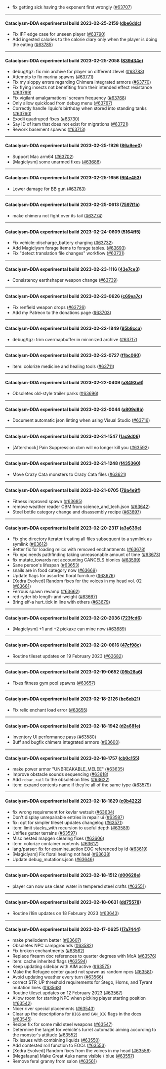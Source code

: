 * fix getting sick having the exponent first wrongly ([#63707](https://github.com/CleverRaven/Cataclysm-DDA/pull/63707))

---

#### Cataclysm-DDA experimental build 2023-02-25-2159 ([dbe6ddc](https://github.com/CleverRaven/Cataclysm-DDA/releases/tag/cdda-experimental-2023-02-25-2159))

* Fix IFF edge case for unseen player ([#63790](https://github.com/CleverRaven/Cataclysm-DDA/pull/63790))
* Add ingested calories to the calorie diary only when the player is doing the eating ([#63785](https://github.com/CleverRaven/Cataclysm-DDA/pull/63785))

---

#### Cataclysm-DDA experimental build 2023-02-25-2058 ([839d34e](https://github.com/CleverRaven/Cataclysm-DDA/releases/tag/cdda-experimental-2023-02-25-2058))

* debug/tgz: fix min archive for player on different zlevel ([#63783](https://github.com/CleverRaven/Cataclysm-DDA/pull/63783))
* Attempts to fix marina spawns ([#63771](https://github.com/CleverRaven/Cataclysm-DDA/pull/63771))
* Fix my sloppy errors regarding Chimera integrated armors ([#63770](https://github.com/CleverRaven/Cataclysm-DDA/pull/63770))
* Fix flying insects not benefiting from their intended effect resistance ([#63769](https://github.com/CleverRaven/Cataclysm-DDA/pull/63769))
* Fix vigilant amalgamations' scream frequency ([#63768](https://github.com/CleverRaven/Cataclysm-DDA/pull/63768))
* Only allow quickload from debug menu ([#63767](https://github.com/CleverRaven/Cataclysm-DDA/pull/63767))
* Correctly handle liquid's birthday when stored into standing tanks ([#63760](https://github.com/CleverRaven/Cataclysm-DDA/pull/63760))
* Exodii quadruped fixes ([#63730](https://github.com/CleverRaven/Cataclysm-DDA/pull/63730))
* Say ID of item that does not exist for migrations ([#63721](https://github.com/CleverRaven/Cataclysm-DDA/pull/63721))
* Rework basement spawns ([#63713](https://github.com/CleverRaven/Cataclysm-DDA/pull/63713))

---

#### Cataclysm-DDA experimental build 2023-02-25-1926 ([86a9ee0](https://github.com/CleverRaven/Cataclysm-DDA/releases/tag/cdda-experimental-2023-02-25-1926))

* Support Mac arm64 ([#63702](https://github.com/CleverRaven/Cataclysm-DDA/pull/63702))
* [Magiclysm] some unarmed fixes ([#63688](https://github.com/CleverRaven/Cataclysm-DDA/pull/63688))

---

#### Cataclysm-DDA experimental build 2023-02-25-1656 ([9f4e453](https://github.com/CleverRaven/Cataclysm-DDA/releases/tag/cdda-experimental-2023-02-25-1656))

* Lower damage for BB gun ([#63763](https://github.com/CleverRaven/Cataclysm-DDA/pull/63763))

---

#### Cataclysm-DDA experimental build 2023-02-25-0613 ([7597f1b](https://github.com/CleverRaven/Cataclysm-DDA/releases/tag/cdda-experimental-2023-02-25-0613))

* make chimera not fight over its tail ([#63774](https://github.com/CleverRaven/Cataclysm-DDA/pull/63774))

---

#### Cataclysm-DDA experimental build 2023-02-24-0609 ([5164ff5](https://github.com/CleverRaven/Cataclysm-DDA/releases/tag/cdda-experimental-2023-02-24-0609))

* Fix vehicle::discharge_battery charging ([#63732](https://github.com/CleverRaven/Cataclysm-DDA/pull/63732))
* Add Magiclysm forage items to forage tables. ([#63693](https://github.com/CleverRaven/Cataclysm-DDA/pull/63693))
* Fix "detect translation file changes" workflow ([#63731](https://github.com/CleverRaven/Cataclysm-DDA/pull/63731))

---

#### Cataclysm-DDA experimental build 2023-02-23-1116 ([43e7ce3](https://github.com/CleverRaven/Cataclysm-DDA/releases/tag/cdda-experimental-2023-02-23-1116))

* Consistency earthshaper weapon change ([#63739](https://github.com/CleverRaven/Cataclysm-DDA/pull/63739))

---

#### Cataclysm-DDA experimental build 2023-02-23-0626 ([c69ea7c](https://github.com/CleverRaven/Cataclysm-DDA/releases/tag/cdda-experimental-2023-02-23-0626))

* Fix renfield weapon drops ([#63726](https://github.com/CleverRaven/Cataclysm-DDA/pull/63726))
* Add my Patreon to the donations page ([#63703](https://github.com/CleverRaven/Cataclysm-DDA/pull/63703))

---

#### Cataclysm-DDA experimental build 2023-02-22-1849 ([95b8cca](https://github.com/CleverRaven/Cataclysm-DDA/releases/tag/cdda-experimental-2023-02-22-1849))

* debug/tgz: trim overmapbuffer in minimized archive ([#63717](https://github.com/CleverRaven/Cataclysm-DDA/pull/63717))

---

#### Cataclysm-DDA experimental build 2023-02-22-0727 ([f1bc060](https://github.com/CleverRaven/Cataclysm-DDA/releases/tag/cdda-experimental-2023-02-22-0727))

* item: colorize medicine and healing tools ([#63711](https://github.com/CleverRaven/Cataclysm-DDA/pull/63711))

---

#### Cataclysm-DDA experimental build 2023-02-22-0409 ([a8493c6](https://github.com/CleverRaven/Cataclysm-DDA/releases/tag/cdda-experimental-2023-02-22-0409))

* Obsoletes old-style trailer parks ([#63696](https://github.com/CleverRaven/Cataclysm-DDA/pull/63696))

---

#### Cataclysm-DDA experimental build 2023-02-22-0044 ([a809d8b](https://github.com/CleverRaven/Cataclysm-DDA/releases/tag/cdda-experimental-2023-02-22-0044))

* Document automatic json linting when using Visual Studio ([#63716](https://github.com/CleverRaven/Cataclysm-DDA/pull/63716))

---

#### Cataclysm-DDA experimental build 2023-02-21-1547 ([1ac9d06](https://github.com/CleverRaven/Cataclysm-DDA/releases/tag/cdda-experimental-2023-02-21-1547))

* [Aftershock] Pain Suppression cbm will no longer kill you ([#63592](https://github.com/CleverRaven/Cataclysm-DDA/pull/63592))

---

#### Cataclysm-DDA experimental build 2023-02-21-1248 ([f435360](https://github.com/CleverRaven/Cataclysm-DDA/releases/tag/cdda-experimental-2023-02-21-1248))

* Move Crazy Cata monsters to Crazy Cata files ([#63621](https://github.com/CleverRaven/Cataclysm-DDA/pull/63621))

---

#### Cataclysm-DDA experimental build 2023-02-21-0705 ([79a4e9f](https://github.com/CleverRaven/Cataclysm-DDA/releases/tag/cdda-experimental-2023-02-21-0705))

* Fitness improved spawn ([#63685](https://github.com/CleverRaven/Cataclysm-DDA/pull/63685))
* remove weather reader CBM from science_and_tech.json ([#63642](https://github.com/CleverRaven/Cataclysm-DDA/pull/63642))
* Steel bottle category change and disassembly recipe ([#63697](https://github.com/CleverRaven/Cataclysm-DDA/pull/63697))

---

#### Cataclysm-DDA experimental build 2023-02-20-2317 ([a3a639e](https://github.com/CleverRaven/Cataclysm-DDA/releases/tag/cdda-experimental-2023-02-20-2317))

* Fix ghc directory iterator treating all files subsequent to a symlink as symlink ([#63612](https://github.com/CleverRaven/Cataclysm-DDA/pull/63612))
* Better fix for loading relics with removed enchantments ([#63678](https://github.com/CleverRaven/Cataclysm-DDA/pull/63678))
* Fix npc needs pathfinding taking unreasonable amount of time ([#63673](https://github.com/CleverRaven/Cataclysm-DDA/pull/63673))
* fix mutate_towards not accounting CANCELS bionics ([#63599](https://github.com/CleverRaven/Cataclysm-DDA/pull/63599))
* Sane person's lifespan ([#63653](https://github.com/CleverRaven/Cataclysm-DDA/pull/63653))
* snails are in food category now ([#63669](https://github.com/CleverRaven/Cataclysm-DDA/pull/63669))
* Update flags for assorted floral furniture ([#63676](https://github.com/CleverRaven/Cataclysm-DDA/pull/63676))
* [Xedra Evolved] Random fixes for the voices in my head vol. 02 ([#63661](https://github.com/CleverRaven/Cataclysm-DDA/pull/63661))
* Ferrous spawn revamp ([#63662](https://github.com/CleverRaven/Cataclysm-DDA/pull/63662))
* red ryder bb length-and-weight ([#63667](https://github.com/CleverRaven/Cataclysm-DDA/pull/63667))
* Bring elf-a hurt_tick in line with others ([#63679](https://github.com/CleverRaven/Cataclysm-DDA/pull/63679))

---

#### Cataclysm-DDA experimental build 2023-02-20-2036 ([723fcd6](https://github.com/CleverRaven/Cataclysm-DDA/releases/tag/cdda-experimental-2023-02-20-2036))

* [Magiclysm] +1 and +2 pickaxe can mine now ([#63689](https://github.com/CleverRaven/Cataclysm-DDA/pull/63689))

---

#### Cataclysm-DDA experimental build 2023-02-20-0616 ([47cf98c](https://github.com/CleverRaven/Cataclysm-DDA/releases/tag/cdda-experimental-2023-02-20-0616))

* Routine tileset updates on 19 February 2023 ([#63682](https://github.com/CleverRaven/Cataclysm-DDA/pull/63682))

---

#### Cataclysm-DDA experimental build 2023-02-19-0652 ([05b28a6](https://github.com/CleverRaven/Cataclysm-DDA/releases/tag/cdda-experimental-2023-02-19-0652))

* Fixes fitness gym pool spawns ([#63657](https://github.com/CleverRaven/Cataclysm-DDA/pull/63657))

---

#### Cataclysm-DDA experimental build 2023-02-18-2126 ([bc6eb21](https://github.com/CleverRaven/Cataclysm-DDA/releases/tag/cdda-experimental-2023-02-18-2126))

* Fix relic enchant load error ([#63655](https://github.com/CleverRaven/Cataclysm-DDA/pull/63655))

---

#### Cataclysm-DDA experimental build 2023-02-18-1942 ([d2a681e](https://github.com/CleverRaven/Cataclysm-DDA/releases/tag/cdda-experimental-2023-02-18-1942))

* Inventory UI performance pass ([#63580](https://github.com/CleverRaven/Cataclysm-DDA/pull/63580))
* Buff and bugfix chimera integrated armors ([#63600](https://github.com/CleverRaven/Cataclysm-DDA/pull/63600))

---

#### Cataclysm-DDA experimental build 2023-02-18-1757 ([cb0c155](https://github.com/CleverRaven/Cataclysm-DDA/releases/tag/cdda-experimental-2023-02-18-1757))

* make power armor "UNBREAKABLE_MELEE" ([#63635](https://github.com/CleverRaven/Cataclysm-DDA/pull/63635))
* Improve obstacle sounds sequencing ([#63618](https://github.com/CleverRaven/Cataclysm-DDA/pull/63618))
* Add ``rebar_rail`` to the obsoletion files ([#63622](https://github.com/CleverRaven/Cataclysm-DDA/pull/63622))
* item: expand contents name if they're all of the same type ([#63579](https://github.com/CleverRaven/Cataclysm-DDA/pull/63579))

---

#### Cataclysm-DDA experimental build 2023-02-18-1629 ([c0b4222](https://github.com/CleverRaven/Cataclysm-DDA/releases/tag/cdda-experimental-2023-02-18-1629))

* fix wrong requirement for kevlar wetsuit ([#63634](https://github.com/CleverRaven/Cataclysm-DDA/pull/63634))
* Don't display unrepairable entries in repair ui ([#63587](https://github.com/CleverRaven/Cataclysm-DDA/pull/63587))
* fix: opt for simpler tileset updates changelog ([#63571](https://github.com/CleverRaven/Cataclysm-DDA/pull/63571))
* item: limit stacks_with recursion to useful depth ([#63589](https://github.com/CleverRaven/Cataclysm-DDA/pull/63589))
* Unifies gutter terrains ([#63597](https://github.com/CleverRaven/Cataclysm-DDA/pull/63597))
* Misc nested mapgen clearing fixes ([#63606](https://github.com/CleverRaven/Cataclysm-DDA/pull/63606))
* item: colorize container contents ([#63617](https://github.com/CleverRaven/Cataclysm-DDA/pull/63617))
* lang/parser: fix for examine_action EOC referenced by id ([#63619](https://github.com/CleverRaven/Cataclysm-DDA/pull/63619))
* [Magiclysm] Fix floral healing not heal ([#63638](https://github.com/CleverRaven/Cataclysm-DDA/pull/63638))
* Update debug_mutations.json ([#63646](https://github.com/CleverRaven/Cataclysm-DDA/pull/63646))

---

#### Cataclysm-DDA experimental build 2023-02-18-1512 ([d00628e](https://github.com/CleverRaven/Cataclysm-DDA/releases/tag/cdda-experimental-2023-02-18-1512))

* player can now use clean water in tempered steel crafts ([#63551](https://github.com/CleverRaven/Cataclysm-DDA/pull/63551))

---

#### Cataclysm-DDA experimental build 2023-02-18-0631 ([dd75578](https://github.com/CleverRaven/Cataclysm-DDA/releases/tag/cdda-experimental-2023-02-18-0631))

* Routine i18n updates on 18 February 2023 ([#63643](https://github.com/CleverRaven/Cataclysm-DDA/pull/63643))

---

#### Cataclysm-DDA experimental build 2023-02-17-0625 ([17a7444](https://github.com/CleverRaven/Cataclysm-DDA/releases/tag/cdda-experimental-2023-02-17-0625))

* make phelloderm better ([#63607](https://github.com/CleverRaven/Cataclysm-DDA/pull/63607))
* Obsoletes NPC campgrounds ([#63582](https://github.com/CleverRaven/Cataclysm-DDA/pull/63582))
* Fix broken enchantments ([#63562](https://github.com/CleverRaven/Cataclysm-DDA/pull/63562))
* Replace firearm doc references to quarter degrees with MoA ([#63576](https://github.com/CleverRaven/Cataclysm-DDA/pull/63576))
* item: cache inherited flags ([#63594](https://github.com/CleverRaven/Cataclysm-DDA/pull/63594))
* Keep updating sidebar with AIM active ([#63575](https://github.com/CleverRaven/Cataclysm-DDA/pull/63575))
* Make the Refugee center guard not spawn as random npcs ([#63581](https://github.com/CleverRaven/Cataclysm-DDA/pull/63581))
* Avoid updating weather every turn ([#63566](https://github.com/CleverRaven/Cataclysm-DDA/pull/63566))
* correct STR_UP threshold requirements for Stego, Horns, and Tyrant mutation lines ([#63568](https://github.com/CleverRaven/Cataclysm-DDA/pull/63568))
* Routine tileset updates on 12 February 2023 ([#63567](https://github.com/CleverRaven/Cataclysm-DDA/pull/63567))
* Allow room for starting NPC when picking player starting position ([#63542](https://github.com/CleverRaven/Cataclysm-DDA/pull/63542))
* Nicer river special placements ([#63543](https://github.com/CleverRaven/Cataclysm-DDA/pull/63543))
* Clear up the descriptions for ``DIGS`` and ``CAN_DIG`` flags in the docs ([#63545](https://github.com/CleverRaven/Cataclysm-DDA/pull/63545))
* Recipe fix for some mild steel weapons ([#63547](https://github.com/CleverRaven/Cataclysm-DDA/pull/63547))
* Determine the target for  vehicle's turret automatic aiming according to the monster's attitude ([#63552](https://github.com/CleverRaven/Cataclysm-DDA/pull/63552))
* Fix issues with combining liquids ([#63550](https://github.com/CleverRaven/Cataclysm-DDA/pull/63550))
* Add contested roll function to EOCs ([#63553](https://github.com/CleverRaven/Cataclysm-DDA/pull/63553))
* [Xedra Evolved] Random fixes from the voices in my head ([#63556](https://github.com/CleverRaven/Cataclysm-DDA/pull/63556))
* [Megafauna] Make Great Auks name visible / blue ([#63557](https://github.com/CleverRaven/Cataclysm-DDA/pull/63557))
* Remove feral granny from salon ([#63561](https://github.com/CleverRaven/Cataclysm-DDA/pull/63561))
